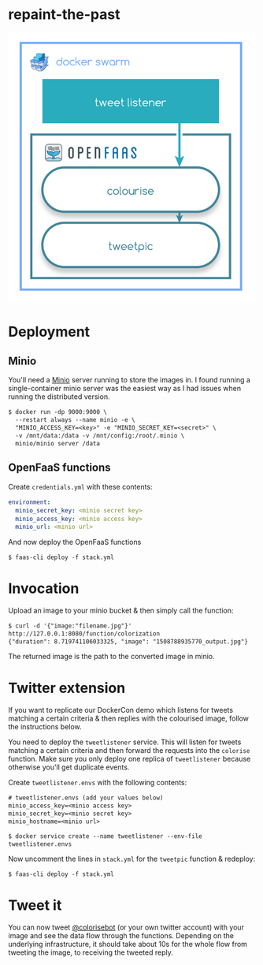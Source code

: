 # repaint-the-past

![](https://github.com/alexellis/repaint-the-past/raw/master/colorisation-architecture.png)

# Deployment

## Minio

You'll need a [Minio](https://minio.io) server running to store the images in.
I found running a single-container minio server was the easiest way as I had issues when running the distributed version.

```
$ docker run -dp 9000:9000 \
  --restart always --name minio -e \
  "MINIO_ACCESS_KEY=<key>" -e "MINIO_SECRET_KEY=<secret>" \
  -v /mnt/data:/data -v /mnt/config:/root/.minio \
  minio/minio server /data
```


## OpenFaaS functions

Create `credentials.yml` with these contents:

```yaml
environment:
  minio_secret_key: <minio secret key>
  minio_access_key: <minio access key>
  minio_url: <minio url>

```

And now deploy the OpenFaaS functions

```
$ faas-cli deploy -f stack.yml
```

# Invocation

Upload an image to your minio bucket & then simply call the function:

```
$ curl -d '{"image:"filename.jpg"}' http://127.0.0.1:8080/function/colorization
{"duration": 8.719741106033325, "image": "1508788935770_output.jpg"}
```

The returned image is the path to the converted image in minio.

# Twitter extension

If you want to replicate our DockerCon demo which listens for tweets matching a certain criteria & then replies with the colourised image, follow the instructions below.

You need to deploy the `tweetlistener` service. This will listen for tweets matching a certain criteria and then forward the requests into the `colorise` function. Make sure you only deploy one replica of `tweetlistener` because otherwise you'll get duplicate events.

Create `tweetlistener.envs` with the following contents:

```
# tweetlistener.envs (add your values below)
minio_access_key=<minio access key>
minio_secret_key=<minio secret key>
minio_hostname=<minio url>
```

```
$ docker service create --name tweetlistener --env-file tweetlistener.envs
```

Now uncomment the lines in `stack.yml` for the `tweetpic` function & redeploy:

```
$ faas-cli deploy -f stack.yml
```

# Tweet it
You can now tweet [@colorisebot](https://twitter.com/colorisebot) (or your own twitter account) with your image and see the data flow through the functions. Depending on the underlying infrastructure, it should take about 10s for the whole flow from tweeting the image, to receiving the tweeted reply.
